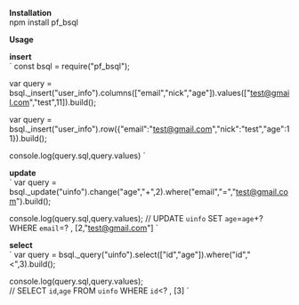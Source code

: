 **Installation**  
npm install pf_bsql  

**Usage**

**insert**  
`
const bsql = require("pf_bsql");

var query = bsql._insert("user_info").columns(["email","nick","age"]).values(["test@gmail.com","test",11]).build();

var query = bsql._insert("user_info").row({"email":"test@gmail.com","nick":"test","age":11}).build();

console.log(query.sql,query.values)
`

**update**  
`
var query = bsql._update("uinfo").change("age","+",2).where("email","=","test@gmail.com").build();

console.log(query.sql,query.values);
// UPDATE `uinfo` SET `age`=`age`+? WHERE `email`=? , [2,"test@gmail.com"]
`

**select**  
`
var query = bsql._query("uinfo").select(["id","age"]).where("id","<",3).build();

console.log(query.sql,query.values);  
// SELECT `id`,`age` FROM `uinfo` WHERE `id`<? , [3]
`